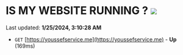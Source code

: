 # IS MY WEBSITE RUNNING ? [![](https://img.shields.io/static/v1?label=Sponsor&message=%E2%9D%A4&logo=GitHub&color=%23fe8e86)](https://github.com/sponsors/<username>)

Last updated: **1/25/2024, 3:10:28 AM**

- `GET` [https://youssefservice.me](https://youssefservice.me) - **Up** (169ms)
